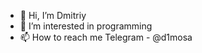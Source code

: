 - 👋 Hi, I’m Dmitriy
- 👀 I’m interested in programming
- 📫 How to reach me Telegram - @d1mosa
<!---
DMITTRIY34/DMITTRIY34 is a ✨ special ✨ repository because its `README.md` (this file) appears on your GitHub profile.
You can click the Preview link to take a look at your changes.
--->
